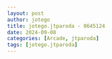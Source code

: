 ```yaml
---
layout: post
author: jotego
title: jotego.jtparoda - 0645124
date: 2024-09-08
categories: [Arcade, jtparoda]
tags: [jotego.jtparoda]
---
```


